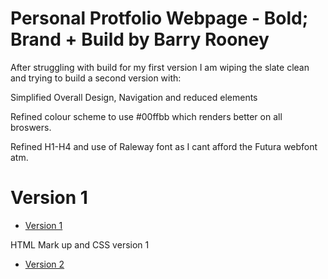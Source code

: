 
 
 
  Personal Protfolio Webpage - Bold; Brand + Build by Barry Rooney
========================

After struggling with build for my first version I am wiping the slate clean and trying to build a second version with:

Simplified Overall Design, Navigation and reduced elements

Refined colour scheme to use #00ffbb which renders better on all broswers.

Refined H1-H4 and use of Raleway font as I cant afford the Futura webfont atm.

Version 1
=================

+ [Version 1](https://barryrooney.github.io/portfolio-2/index.html)

HTML Mark up and CSS version 1

+ [Version 2](https://barryrooney.github.io/portfolio-2/index2.html)